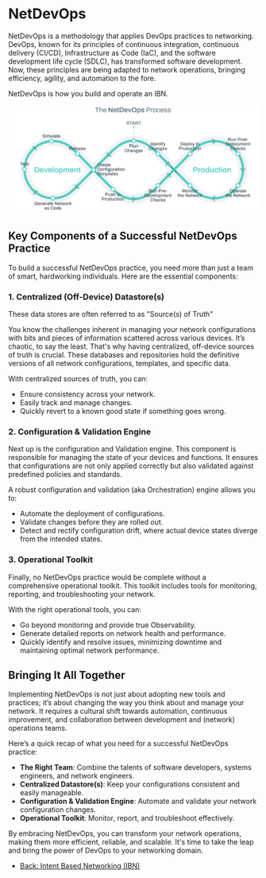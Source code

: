 # NetDevOps

NetDevOps is a methodology that applies DevOps practices to networking. DevOps, known for its principles of continuous integration, continuous delivery (CI/CD), Infrastructure as Code (IaC), and the software development life cycle (SDLC), has transformed software development. Now, these principles are being adapted to network operations, bringing efficiency, agility, and automation to the fore.

NetDevOps is how you build and operate an IBN.

![diagram of the NetDevOps process](images/NetDevOpsProcess.png)

## Key Components of a Successful NetDevOps Practice

To build a successful NetDevOps practice, you need more than just a team of smart, hardworking individuals. Here are the essential components:

### 1. Centralized (Off-Device) Datastore(s)

These data stores are often referred to as "Source(s) of Truth"

You know the challenges inherent in managing your network configurations with bits and pieces of information scattered across various devices. It’s chaotic, to say the least. That's why having centralized, off-device sources of truth is crucial. These databases and repositories hold the definitive versions of all network configurations, templates, and specific data.

With centralized sources of truth, you can:

- Ensure consistency across your network.
- Easily track and manage changes.
- Quickly revert to a known good state if something goes wrong.

### 2. Configuration & Validation Engine

Next up is the configuration and Validation engine. This component is responsible for managing the state of your devices and functions. It ensures that configurations are not only applied correctly but also validated against predefined policies and standards.

A robust configuration and validation (aka Orchestration) engine allows you to:

- Automate the deployment of configurations.
- Validate changes before they are rolled out.
- Detect and rectify configuration drift, where actual device states diverge from the intended states.

### 3. Operational Toolkit

Finally, no NetDevOps practice would be complete without a comprehensive operational toolkit. This toolkit includes tools for monitoring, reporting, and troubleshooting your network.

With the right operational tools, you can:

- Go beyond monitoring and provide true Observability.
- Generate detailed reports on network health and performance.
- Quickly identify and resolve issues, minimizing downtime and maintaining optimal network performance.

## Bringing It All Together

Implementing NetDevOps is not just about adopting new tools and practices; it’s about changing the way you think about and manage your network. It requires a cultural shift towards automation, continuous improvement, and collaboration between development and (network) operations teams.

Here’s a quick recap of what you need for a successful NetDevOps practice:

- **The Right Team**: Combine the talents of software developers, systems engineers, and network engineers.
- **Centralized Datastore(s)**: Keep your configurations consistent and easily manageable.
- **Configuration & Validation Engine**: Automate and validate your network configuration changes.
- **Operational Toolkit**: Monitor, report, and troubleshoot effectively.

By embracing NetDevOps, you can transform your network operations, making them more efficient, reliable, and scalable. It's time to take the leap and bring the power of DevOps to your networking domain.

- [Back: Intent Based Networking (IBN)](IBN.md)